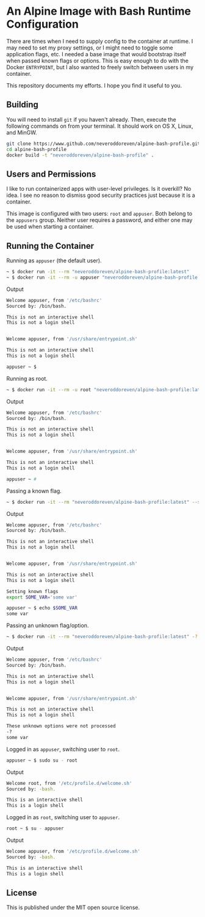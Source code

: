 # An Alpine Image with Bash Runtime Configuration

There are times when I need to supply config to the container at runtime. I may need to set my proxy settings, or I might need to toggle some application flags, etc. I needed a base image that would bootstrap itself when passed known flags or options. This is easy enough to do with the Docker `ENTRYPOINT`, but I also wanted to freely switch between users in my container.   

This repository documents my efforts. I hope you find it useful to you.

## Building

You will need to install `git` if you haven't already. Then, execute the following commands on from your terminal. It should work on OS X, Linux, and MinGW.

```bash
git clone https://www.github.com/neveroddoreven/alpine-bash-profile.git alpine-bash-profile
cd alpine-bash-profile
docker build -t "neveroddoreven/alpine-bash-profile" .
```

## Users and Permissions

I like to run containerized apps with user-level privileges. Is it overkill? No idea. I see no reason to dismiss good security practices just because it is a container. 

This image is configured with two users: `root` and `appuser`. Both belong to the `appusers` group. Neither user requires a password, and either one may be used when starting a container.

## Running the Container

Running as `appuser` (the default user).

```bash
~ $ docker run -it --rm "neveroddoreven/alpine-bash-profile:latest"
~ $ docker run -it --rm -u appuser "neveroddoreven/alpine-bash-profile:latest"
```
<detail>
<summary>Output</summary>

```bash
Welcome appuser, from '/etc/bashrc'
Sourced by: /bin/bash.

This is not an interactive shell
This is not a login shell


Welcome appuser, from '/usr/share/entrypoint.sh'

This is not an interactive shell
This is not a login shell

appuser ~ $
```
</detail>

Running as root.

```bash
~ $ docker run -it --rm -u root "neveroddoreven/alpine-bash-profile:latest"
```
<detail>
<summary>Output</summary>

```bash
Welcome appuser, from '/etc/bashrc'
Sourced by: /bin/bash.

This is not an interactive shell
This is not a login shell


Welcome appuser, from '/usr/share/entrypoint.sh'

This is not an interactive shell
This is not a login shell

appuser ~ #
```
</detail>

Passing a known flag.

```bash
~ $ docker run -it --rm "neveroddoreven/alpine-bash-profile:latest" --some-var "some var"
```

<detail>
<summary>Output</summary>

```bash
Welcome appuser, from '/etc/bashrc'
Sourced by: /bin/bash.

This is not an interactive shell
This is not a login shell


Welcome appuser, from '/usr/share/entrypoint.sh'

This is not an interactive shell
This is not a login shell

Setting known flags
export SOME_VAR='some var'

appuser ~ $ echo $SOME_VAR
some var
```
</detail>

Passing an unknown flag/option.

```bash
~ $ docker run -it --rm "neveroddoreven/alpine-bash-profile:latest" -? "some var"
```

<detail>
<summary>Output</summary>

```bash
Welcome appuser, from '/etc/bashrc'
Sourced by: /bin/bash.

This is not an interactive shell
This is not a login shell


Welcome appuser, from '/usr/share/entrypoint.sh'

This is not an interactive shell
This is not a login shell

These unknown options were not processed
-?
some var
```
</detail>

Logged in as `appuser`, switching user to `root`.

```bash
appuser ~ $ sudo su - root
```

<detail>
<summary>Output</summary>

```bash
Welcome root, from '/etc/profile.d/welcome.sh'
Sourced by: -bash.

This is an interactive shell
This is a login shell
```
</detail>

Logged in as `root`, switching user to `appuser`.

```bash
root ~ $ su - appuser
```

<detail>
<summary>Output</summary>

```bash
Welcome appuser, from '/etc/profile.d/welcome.sh'
Sourced by: -bash.

This is an interactive shell
This is a login shell
```
</detail>

## License

This is published under the MIT open source license.
